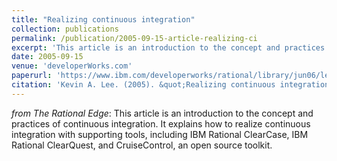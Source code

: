 ```yaml
---
title: "Realizing continuous integration"
collection: publications
permalink: /publication/2005-09-15-article-realizing-ci
excerpt: 'This article is an introduction to the concept and practices of continuous integration.'
date: 2005-09-15
venue: 'developerWorks.com'
paperurl: 'https://www.ibm.com/developerworks/rational/library/jun06/lee/'
citation: 'Kevin A. Lee. (2005). &quot;Realizing continuous integration.&quot; <i>IBM developerWorks</i>.'
---
```


_from The Rational Edge_: This article is an introduction to the concept and practices of continuous integration. 
It explains how to realize continuous integration with supporting tools, including IBM Rational ClearCase, IBM Rational ClearQuest, 
and CruiseControl, an open source toolkit.
